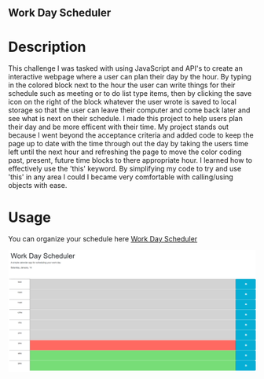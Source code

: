 ## Work Day Scheduler

# Description
This challenge I was tasked with using JavaScript and API's to create an interactive webpage where a user can plan their day by the hour. By typing in the colored block next to the hour the user can write things for their schedule such as meeting or to do list type items, then by clicking the save icon on the right of the block whatever the user wrote is saved to local storage so that the user can leave their computer and come back later and see what is next on their schedule. I made this project to help users plan their day and be more efficent with their time. My project stands out because I went beyond the acceptance criteria and added code to keep the page up to date with the time through out the day by taking the users time left until the next hour and refreshing the page to move the color coding past, present, future time blocks to there appropriate hour. I learned how to effectively use the 'this' keyword. By simplifying my code to try and use 'this' in any area I could I became very comfortable with calling/using objects with ease.

# Usage
You can organize your schedule here [Work Day Scheduler](https://zencoh.github.io/dayCalendar/)

![](/assets/images/calendar_screenshot.PNG)